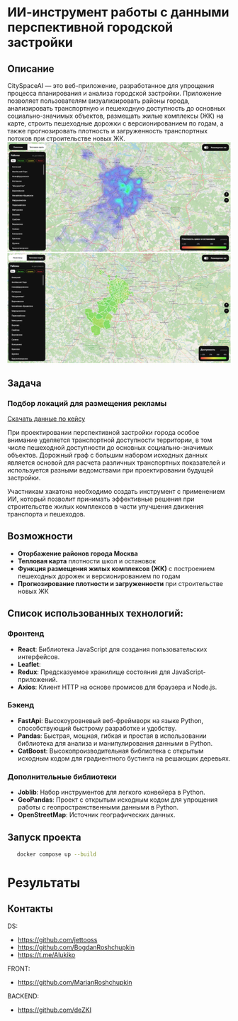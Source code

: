# ИИ-инструмент работы с данными перспективной городской застройки

## Описание

CitySpaceAI —  это веб-приложение, разработанное для упрощения процесса планирования и анализа городской застройки. Приложение позволяет пользователям визуализировать районы города, анализировать транспортную и пешеходную доступность до основных социально-значимых объектов, размещать жилые комплексы (ЖК) на карте, строить пешеходные дорожки с версионированием по годам, а также прогнозировать плотность и загруженность транспортных потоков при строительстве новых ЖК.
![img.png](images/img.png)
![img2.png](images/img_2.png)
## Задача
### Подбор локаций для размещения рекламы
[Скачать данные по кейсу](https://lodmedia.hb.bizmrg.com/cases/1177112/%D0%94%D0%B5%D0%BF%D1%82%D1%80%D0%B0%D0%BD%D1%81.pdf)

При проектировании перспективной застройки города особое внимание уделяется транспортной доступности территории, в том числе пешеходной доступности до основных социально-значимых объектов. Дорожный граф с большим набором исходных данных является основой для расчета различных транспортных показателей и используется разными ведомствами при проектировании будущей застройки. 

Участникам хакатона необходимо создать инструмент с применением ИИ, который позволит принимать эффективные решения при строительстве жилых комплексов в части улучшения движения транспорта и пешеходов.

## Возможности

- **Оторбажение районов города Москва**
- **Тепловая карта** плотности школ и остановок
- **Функция размещения жилых комплексов (ЖК)**  с построением пешеходных дорожек и версионированием по годам
- **Прогнозирование плотности и загруженности**  при строительстве новых ЖК

## Список использованных технологий:

### Фронтенд
- **React**: Библиотека JavaScript для создания пользовательских интерфейсов.
- **Leaflet**: 
- **Redux**: Предсказуемое хранилище состояния для JavaScript-приложений.
- **Axios**: Клиент HTTP на основе промисов для браузера и Node.js.

### Бэкенд
- **FastApi**: Высокоуровневый веб-фреймворк на языке Python, способствующий быстрому разработке и удобству.
- **Pandas**: Быстрая, мощная, гибкая и простая в использовании библиотека для анализа и манипулирования данными в Python.
- **CatBoost**: Высокопроизводительная библиотека с открытым исходным кодом для градиентного бустинга на решающих деревьях.

### Дополнительные библиотеки
- **Joblib**: Набор инструментов для легкого конвейера в Python.
- **GeoPandas**: Проект с открытым исходным кодом для упрощения работы с геопространственными данными в Python.
- **OpenStreetMap**: Источник географических данных.

## Запуск проекта
```sh
   docker compose up --build
```

# Результаты

## Контакты
DS:
- https://github.com/jettooss
- https://github.com/BogdanRoshchupkin
- https://t.me/Alukiko          

FRONT:
- https://github.com/MarianRoshchupkin             

BACKEND:
- https://github.com/deZKI
